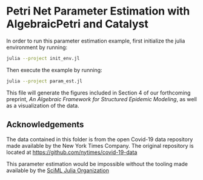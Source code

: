 # Petri Net Parameter Estimation with AlgebraicPetri and Catalyst

In order to run this parameter estimation example, first initialize the julia
environment by running:
```bash
julia --project init_env.jl
```
Then execute the example by running:
```bash
julia --project param_est.jl
```

This file will generate the figures included in Section 4 of our forthcoming preprint, *An Algebraic Framework for Structured Epidemic Modeling*, as well as a visualization of the data.

## Acknowledgements

The data contained in this folder is from the open Covid-19 data repository
made available by the New York Times Company. The original repository is
located at https://github.com/nytimes/covid-19-data

This parameter estimation would be impossible without the tooling made
available by the [SciML Julia Organization](https://sciml.ai/)
